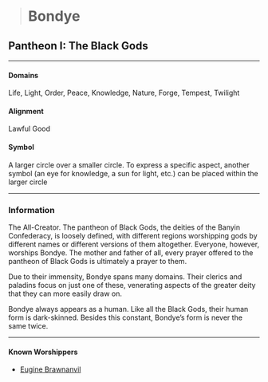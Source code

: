 ># Bondye

## Pantheon I: The Black Gods

***

#### Domains

Life, Light, Order, Peace, Knowledge, Nature, Forge, Tempest, Twilight

#### Alignment

Lawful Good

#### Symbol

A larger circle over a smaller circle. To express a specific aspect, another symbol (an eye for knowledge, a sun for light, etc.) can be placed within the larger circle

***

### Information

The All-Creator. The pantheon of Black Gods, the deities of the Banyin Confederacy, is loosely defined, with different regions worshipping gods by different names or different versions of them altogether. Everyone, however, worships Bondye. The mother and father of all, every prayer offered to the pantheon of Black Gods is ultimately a prayer to them.

Due to their immensity, Bondye spans many domains. Their clerics and paladins focus on just one of these, venerating aspects of the greater deity that they can more easily draw on.

Bondye always appears as a human. Like all the Black Gods, their human form is dark-skinned. Besides this constant, Bondye’s form is never the same twice.
 
 ***

#### Known Worshippers

- [Eugine Brawnanvil](../../Characters/PCs/Eugine%20Brawnanvil.md)